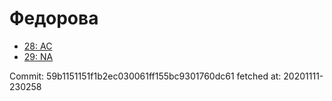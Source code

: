 # Федорова
- [28: AC](28.md)
- [29: NA](29.md)

Commit: 59b1151151f1b2ec030061ff155bc9301760dc61
 fetched at: 20201111-230258
